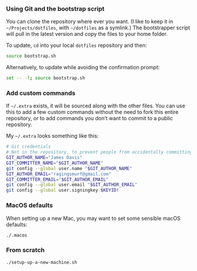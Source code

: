 ### Using Git and the bootstrap script

You can clone the repository where ever you want. (I like to keep it in `~/Projects/dotfiles`, with `~/dotfiles` as a symlink.) The bootstrapper script will pull in the latest version and copy the files to your home folder.

To update, `cd` into your local `dotfiles` repository and then:

```bash
source bootstrap.sh
```

Alternatively, to update while avoiding the confirmation prompt:

```bash
set -- -f; source bootstrap.sh
```

### Add custom commands

If `~/.extra` exists, it will be sourced along with the other files. You can use this to add a few custom commands without the need to fork this entire repository, or to add commands you don’t want to commit to a public repository.

My `~/.extra` looks something like this:

```bash
# Git credentials
# Not in the repository, to prevent people from accidentally committing under my name
GIT_AUTHOR_NAME="James Davis"
GIT_COMMITTER_NAME="$GIT_AUTHOR_NAME"
git config --global user.name "$GIT_AUTHOR_NAME"
GIT_AUTHOR_EMAIL="ragingsmurf@gmail.com"
GIT_COMMITTER_EMAIL="$GIT_AUTHOR_EMAIL"
git config --global user.email "$GIT_AUTHOR_EMAIL"
git config --global user.signingkey $KEYID!
```

### MacOS defaults

When setting up a new Mac, you may want to set some sensible macOS defaults:

```bash
./.macos
```

### From scratch

```bash
./setup-up-a-new-machine.sh
```
